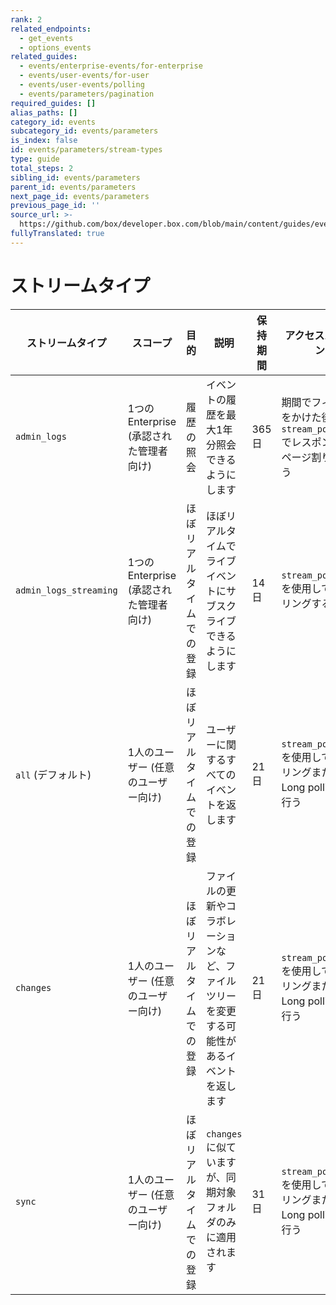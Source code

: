 ```yaml
---
rank: 2
related_endpoints:
  - get_events
  - options_events
related_guides:
  - events/enterprise-events/for-enterprise
  - events/user-events/for-user
  - events/user-events/polling
  - events/parameters/pagination
required_guides: []
alias_paths: []
category_id: events
subcategory_id: events/parameters
is_index: false
id: events/parameters/stream-types
type: guide
total_steps: 2
sibling_id: events/parameters
parent_id: events/parameters
next_page_id: events/parameters
previous_page_id: ''
source_url: >-
  https://github.com/box/developer.box.com/blob/main/content/guides/events/parameters/stream-types.md
fullyTranslated: true
---
```

# ストリームタイプ

<!-- markdownlint-disable line-length -->

| ストリームタイプ               |  スコープ                      | 目的           | 説明                                             | 保持期間 | アクセスパターン                                      |
| ---------------------- | -------------------------- | ------------ | ---------------------------------------------- | ---- | --------------------------------------------- |
| `admin_logs`           | 1つのEnterprise (承認された管理者向け) | 履歴の照会        | イベントの履歴を最大1年分照会できるようにします                       | 365日 | 期間でフィルタをかけた後、`stream_position`でレスポンスのページ割りを行う |
| `admin_logs_streaming` | 1つのEnterprise (承認された管理者向け) | ほぼリアルタイムでの登録 | ほぼリアルタイムでライブイベントにサブスクライブできるようにします              | 14日  | `stream_position`を使用してポーリングする                 |
| `all` (デフォルト)          | 1人のユーザー (任意のユーザー向け)        | ほぼリアルタイムでの登録 | ユーザーに関するすべてのイベントを返します                          | 21日  | `stream_position`を使用してポーリングまたはLong pollingを行う |
| `changes`              | 1人のユーザー (任意のユーザー向け)        | ほぼリアルタイムでの登録 | ファイルの更新やコラボレーションなど、ファイルツリーを変更する可能性があるイベントを返します | 21日  | `stream_position`を使用してポーリングまたはLong pollingを行う |
| `sync`                 | 1人のユーザー (任意のユーザー向け)        | ほぼリアルタイムでの登録 | `changes`に似ていますが、同期対象フォルダのみに適用されます             | 31日  | `stream_position`を使用してポーリングまたはLong pollingを行う |

<!-- markdownlint-enable line-length -->
